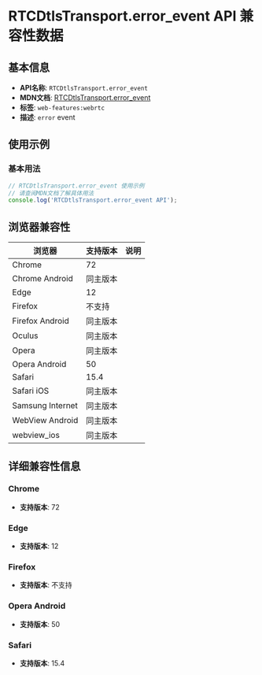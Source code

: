 # RTCDtlsTransport.error_event API 兼容性数据

## 基本信息

- **API名称**: `RTCDtlsTransport.error_event`
- **MDN文档**: [RTCDtlsTransport.error_event](https://developer.mozilla.org/docs/Web/API/RTCDtlsTransport/error_event)
- **标签**: `web-features:webrtc`
- **描述**: `error` event

## 使用示例

### 基本用法

```javascript
// RTCDtlsTransport.error_event 使用示例
// 请查阅MDN文档了解具体用法
console.log('RTCDtlsTransport.error_event API');
```

## 浏览器兼容性

| 浏览器 | 支持版本 | 说明 |
|--------|----------|------|
| Chrome | 72 |  |
| Chrome Android | 同主版本 |  |
| Edge | 12 |  |
| Firefox | 不支持 |  |
| Firefox Android | 同主版本 |  |
| Oculus | 同主版本 |  |
| Opera | 同主版本 |  |
| Opera Android | 50 |  |
| Safari | 15.4 |  |
| Safari iOS | 同主版本 |  |
| Samsung Internet | 同主版本 |  |
| WebView Android | 同主版本 |  |
| webview_ios | 同主版本 |  |

## 详细兼容性信息

### Chrome

- **支持版本**: 72

### Edge

- **支持版本**: 12

### Firefox

- **支持版本**: 不支持

### Opera Android

- **支持版本**: 50

### Safari

- **支持版本**: 15.4

